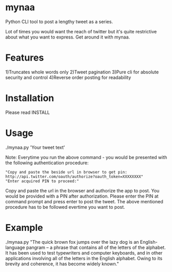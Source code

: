 mynaa
=====

Python CLI tool to post a lengthy tweet as a series. 

Lot of times you would want the reach of twitter but it's quite restrictive about what you want to express. Get around it with mynaa.

Features
========

1)Truncates whole words only
2)Tweet pagination
3)Pure cli for absolute security and control
4)Reverse order posting for readability

Installation
============

Please read INSTALL

Usage
=====

./mynaa.py 'Your tweet text'

Note: Everytime you run the above command - you would be presented with the following authentication procedure:

    "Copy and paste the beside url in browser to get pin: http://api.twitter.com/oauth/authorize?oauth_token=XXXXXXXX"
    "Enter acquired PIN to proceed:"

Copy and paste the url in the browser and authorize the app to post. You would be provided with a PIN after authorization. Please enter the PIN at command prompt and press enter to post the tweet. The above mentioned procedure has to be followed evertime you want to post.

Example
=======

./mynaa.py "The quick brown fox jumps over the lazy dog is an English-language pangram – a phrase that contains all of the letters of the alphabet. It has been used to test typewriters and computer keyboards, and in other applications involving all of the letters in the English alphabet. Owing to its brevity and coherence, it has become widely known."
